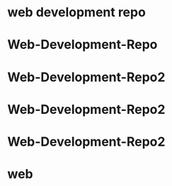 # web development repo
# Web-Development-Repo
# Web-Development-Repo2
# Web-Development-Repo2
# Web-Development-Repo2
# web
